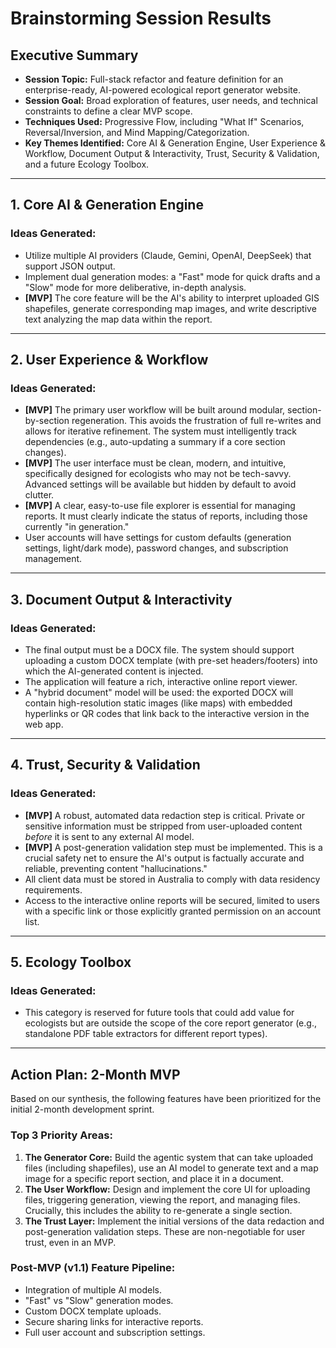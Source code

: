 # Brainstorming Session Results

## Executive Summary

*   **Session Topic:** Full-stack refactor and feature definition for an enterprise-ready, AI-powered ecological report generator website.
*   **Session Goal:** Broad exploration of features, user needs, and technical constraints to define a clear MVP scope.
*   **Techniques Used:** Progressive Flow, including "What If" Scenarios, Reversal/Inversion, and Mind Mapping/Categorization.
*   **Key Themes Identified:** Core AI & Generation Engine, User Experience & Workflow, Document Output & Interactivity, Trust, Security & Validation, and a future Ecology Toolbox.

---

## 1. Core AI & Generation Engine

### Ideas Generated:
*   Utilize multiple AI providers (Claude, Gemini, OpenAI, DeepSeek) that support JSON output.
*   Implement dual generation modes: a "Fast" mode for quick drafts and a "Slow" mode for more deliberative, in-depth analysis.
*   **[MVP]** The core feature will be the AI's ability to interpret uploaded GIS shapefiles, generate corresponding map images, and write descriptive text analyzing the map data within the report.

---

## 2. User Experience & Workflow

### Ideas Generated:
*   **[MVP]** The primary user workflow will be built around modular, section-by-section regeneration. This avoids the frustration of full re-writes and allows for iterative refinement. The system must intelligently track dependencies (e.g., auto-updating a summary if a core section changes).
*   **[MVP]** The user interface must be clean, modern, and intuitive, specifically designed for ecologists who may not be tech-savvy. Advanced settings will be available but hidden by default to avoid clutter.
*   **[MVP]** A clear, easy-to-use file explorer is essential for managing reports. It must clearly indicate the status of reports, including those currently "in generation."
*   User accounts will have settings for custom defaults (generation settings, light/dark mode), password changes, and subscription management.

---

## 3. Document Output & Interactivity

### Ideas Generated:
*   The final output must be a DOCX file. The system should support uploading a custom DOCX template (with pre-set headers/footers) into which the AI-generated content is injected.
*   The application will feature a rich, interactive online report viewer.
*   A "hybrid document" model will be used: the exported DOCX will contain high-resolution static images (like maps) with embedded hyperlinks or QR codes that link back to the interactive version in the web app.

---

## 4. Trust, Security & Validation

### Ideas Generated:
*   **[MVP]** A robust, automated data redaction step is critical. Private or sensitive information must be stripped from user-uploaded content *before* it is sent to any external AI model.
*   **[MVP]** A post-generation validation step must be implemented. This is a crucial safety net to ensure the AI's output is factually accurate and reliable, preventing content "hallucinations."
*   All client data must be stored in Australia to comply with data residency requirements.
*   Access to the interactive online reports will be secured, limited to users with a specific link or those explicitly granted permission on an account list.

---

## 5. Ecology Toolbox

### Ideas Generated:
*   This category is reserved for future tools that could add value for ecologists but are outside the scope of the core report generator (e.g., standalone PDF table extractors for different report types).

---

## Action Plan: 2-Month MVP

Based on our synthesis, the following features have been prioritized for the initial 2-month development sprint.

### **Top 3 Priority Areas:**

1.  **The Generator Core:** Build the agentic system that can take uploaded files (including shapefiles), use an AI model to generate text and a map image for a specific report section, and place it in a document.
2.  **The User Workflow:** Design and implement the core UI for uploading files, triggering generation, viewing the report, and managing files. Crucially, this includes the ability to re-generate a single section.
3.  **The Trust Layer:** Implement the initial versions of the data redaction and post-generation validation steps. These are non-negotiable for user trust, even in an MVP.

### **Post-MVP (v1.1) Feature Pipeline:**

*   Integration of multiple AI models.
*   "Fast" vs "Slow" generation modes.
*   Custom DOCX template uploads.
*   Secure sharing links for interactive reports.
*   Full user account and subscription settings.
